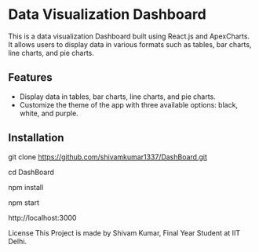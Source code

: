 # Data Visualization Dashboard

This is a data visualization Dashboard built using React.js and ApexCharts. It allows users to display data in various formats such as tables, bar charts, line charts, and pie charts.

## Features

- Display data in tables, bar charts, line charts, and pie charts.
- Customize the theme of the app with three available options: black, white, and purple.

## Installation

git clone https://github.com/shivamkumar1337/DashBoard.git

cd DashBoard

npm install

npm start

http://localhost:3000


License
This Project is made by Shivam Kumar, Final Year Student at IIT Delhi.
